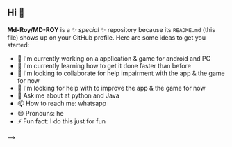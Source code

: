 ## Hi 👋 
**Md-Roy/MD-ROY** is a ✨ _special_ ✨ repository because its `README.md` (this file) shows up on your GitHub profile.
Here are some ideas to get you started:

- 🔭 I'm currently working on a application & game for android and PC 
- 🌱 I'm currently learning how to get it done faster than before 
- 👯 I'm looking to collaborate for help impairment with the app & the game for now 
- 🤔 I'm looking for help with to improve the app & the game for now 
- 💬 Ask me about at python and Java 
- 📫 How to reach me: whatsapp
- 😄 Pronouns: he
- ⚡ Fun fact: I do this just for fun
  
-->
